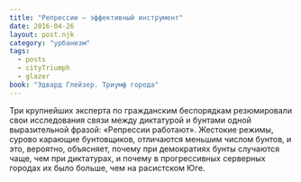 ```yaml
---
title: "Репрессии – эффективный инструмент"
date: 2016-04-26
layout: post.njk
category: "урбанизм"
tags:
  - posts
  - cityTriumph
  - glazer
book: "Эдвард Глейзер. Триумф города"
---
```


Три крупнейших эксперта по гражданским беспорядкам резюмировали свои исследования связи между диктатурой и бунтами одной выразительной фразой: «Репрессии работают». Жестокие режимы, сурово карающие бунтовщиков, отличаются меньшим числом бунтов, и это, вероятно, объясняет, почему при демократиях бунты случаются чаще, чем при диктатурах, и почему в прогрессивных серверных городах их было больше, чем на расистском Юге.
